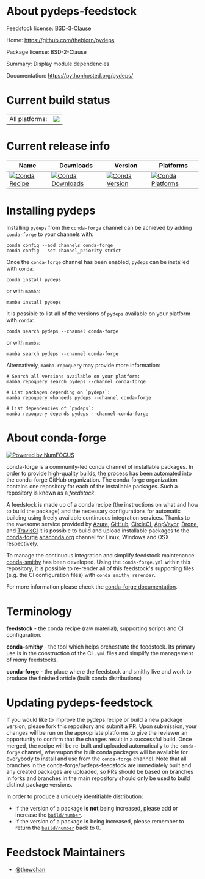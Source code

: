 About pydeps-feedstock
======================

Feedstock license: [BSD-3-Clause](https://github.com/conda-forge/pydeps-feedstock/blob/main/LICENSE.txt)

Home: https://github.com/thebjorn/pydeps

Package license: BSD-2-Clause

Summary: Display module dependencies

Documentation: https://pythonhosted.org/pydeps/

Current build status
====================


<table><tr><td>All platforms:</td>
    <td>
      <a href="https://dev.azure.com/conda-forge/feedstock-builds/_build/latest?definitionId=14989&branchName=main">
        <img src="https://dev.azure.com/conda-forge/feedstock-builds/_apis/build/status/pydeps-feedstock?branchName=main">
      </a>
    </td>
  </tr>
</table>

Current release info
====================

| Name | Downloads | Version | Platforms |
| --- | --- | --- | --- |
| [![Conda Recipe](https://img.shields.io/badge/recipe-pydeps-green.svg)](https://anaconda.org/conda-forge/pydeps) | [![Conda Downloads](https://img.shields.io/conda/dn/conda-forge/pydeps.svg)](https://anaconda.org/conda-forge/pydeps) | [![Conda Version](https://img.shields.io/conda/vn/conda-forge/pydeps.svg)](https://anaconda.org/conda-forge/pydeps) | [![Conda Platforms](https://img.shields.io/conda/pn/conda-forge/pydeps.svg)](https://anaconda.org/conda-forge/pydeps) |

Installing pydeps
=================

Installing `pydeps` from the `conda-forge` channel can be achieved by adding `conda-forge` to your channels with:

```
conda config --add channels conda-forge
conda config --set channel_priority strict
```

Once the `conda-forge` channel has been enabled, `pydeps` can be installed with `conda`:

```
conda install pydeps
```

or with `mamba`:

```
mamba install pydeps
```

It is possible to list all of the versions of `pydeps` available on your platform with `conda`:

```
conda search pydeps --channel conda-forge
```

or with `mamba`:

```
mamba search pydeps --channel conda-forge
```

Alternatively, `mamba repoquery` may provide more information:

```
# Search all versions available on your platform:
mamba repoquery search pydeps --channel conda-forge

# List packages depending on `pydeps`:
mamba repoquery whoneeds pydeps --channel conda-forge

# List dependencies of `pydeps`:
mamba repoquery depends pydeps --channel conda-forge
```


About conda-forge
=================

[![Powered by
NumFOCUS](https://img.shields.io/badge/powered%20by-NumFOCUS-orange.svg?style=flat&colorA=E1523D&colorB=007D8A)](https://numfocus.org)

conda-forge is a community-led conda channel of installable packages.
In order to provide high-quality builds, the process has been automated into the
conda-forge GitHub organization. The conda-forge organization contains one repository
for each of the installable packages. Such a repository is known as a *feedstock*.

A feedstock is made up of a conda recipe (the instructions on what and how to build
the package) and the necessary configurations for automatic building using freely
available continuous integration services. Thanks to the awesome service provided by
[Azure](https://azure.microsoft.com/en-us/services/devops/), [GitHub](https://github.com/),
[CircleCI](https://circleci.com/), [AppVeyor](https://www.appveyor.com/),
[Drone](https://cloud.drone.io/welcome), and [TravisCI](https://travis-ci.com/)
it is possible to build and upload installable packages to the
[conda-forge](https://anaconda.org/conda-forge) [anaconda.org](https://anaconda.org/)
channel for Linux, Windows and OSX respectively.

To manage the continuous integration and simplify feedstock maintenance
[conda-smithy](https://github.com/conda-forge/conda-smithy) has been developed.
Using the ``conda-forge.yml`` within this repository, it is possible to re-render all of
this feedstock's supporting files (e.g. the CI configuration files) with ``conda smithy rerender``.

For more information please check the [conda-forge documentation](https://conda-forge.org/docs/).

Terminology
===========

**feedstock** - the conda recipe (raw material), supporting scripts and CI configuration.

**conda-smithy** - the tool which helps orchestrate the feedstock.
                   Its primary use is in the construction of the CI ``.yml`` files
                   and simplify the management of *many* feedstocks.

**conda-forge** - the place where the feedstock and smithy live and work to
                  produce the finished article (built conda distributions)


Updating pydeps-feedstock
=========================

If you would like to improve the pydeps recipe or build a new
package version, please fork this repository and submit a PR. Upon submission,
your changes will be run on the appropriate platforms to give the reviewer an
opportunity to confirm that the changes result in a successful build. Once
merged, the recipe will be re-built and uploaded automatically to the
`conda-forge` channel, whereupon the built conda packages will be available for
everybody to install and use from the `conda-forge` channel.
Note that all branches in the conda-forge/pydeps-feedstock are
immediately built and any created packages are uploaded, so PRs should be based
on branches in forks and branches in the main repository should only be used to
build distinct package versions.

In order to produce a uniquely identifiable distribution:
 * If the version of a package **is not** being increased, please add or increase
   the [``build/number``](https://docs.conda.io/projects/conda-build/en/latest/resources/define-metadata.html#build-number-and-string).
 * If the version of a package **is** being increased, please remember to return
   the [``build/number``](https://docs.conda.io/projects/conda-build/en/latest/resources/define-metadata.html#build-number-and-string)
   back to 0.

Feedstock Maintainers
=====================

* [@thewchan](https://github.com/thewchan/)

